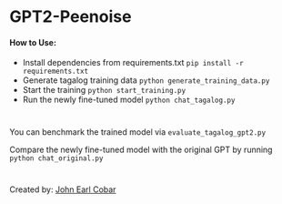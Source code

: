 # GPT2-Peenoise

#### How to Use:

- Install dependencies from requirements.txt
    `pip install -r requirements.txt`
- Generate tagalog training data
    `python generate_training_data.py`
- Start the training
    `python start_training.py`
- Run the newly fine-tuned model
    `python chat_tagalog.py`

#

You can benchmark the trained model via
`evaluate_tagalog_gpt2.py`

Compare the newly fine-tuned model with the original GPT by running
`python chat_original.py`

#

Created by: [John Earl Cobar](https://github.com/kingcobra1325)
